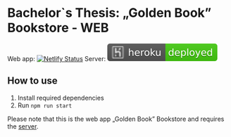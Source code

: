 # Bachelor`s Thesis: „Golden Book” Bookstore - WEB

Web app: [![Netlify Status](https://api.netlify.com/api/v1/badges/087f7bb7-6364-44de-841e-3868691f4302/deploy-status)](https://app.netlify.com/sites/golden-book-bookstore-web/deploys)
Server: ![Heroku](https://github.com/DenisOH/pyheroku-badge/blob/master/img/deployed.svg)

## How to use

1.  Install required dependencies
2.  Run `npm run start`

Please note that this is the web app „Golden Book” Bookstore and requires the [server](https://github.com/JusticeBringer/licenta-api).
